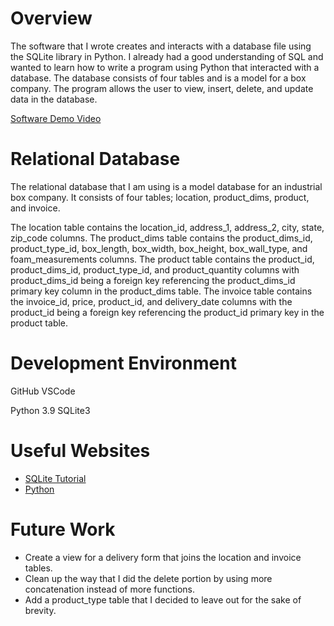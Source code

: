 # Overview

The software that I wrote creates and interacts with a database file using the SQLite library in Python. I already had a good understanding of SQL and wanted to learn how to write a program using Python that interacted with a database. The database consists of four tables and is a model for a box company. The program allows the user to view, insert, delete, and update data in the database. 

[Software Demo Video](https://youtu.be/vnbSrJhEGUQ)

# Relational Database

The relational database that I am using is a model database for an industrial box company. It consists of four tables; location, product_dims, product, and invoice. 

The location table contains the location_id, address_1, address_2, city, state, zip_code columns. The product_dims table contains the product_dims_id, product_type_id, box_length, box_width, box_height, box_wall_type, and foam_measurements columns. The product table contains the product_id, product_dims_id, product_type_id, and product_quantity columns with product_dims_id being a foreign key referencing the product_dims_id primary key column in the product_dims table. The invoice table contains the invoice_id, price, product_id, and delivery_date columns with the product_id being a foreign key referencing the product_id primary key in the product table. 
# Development Environment


GitHub
VSCode

Python 3.9
SQLite3
# Useful Websites

* [SQLite Tutorial](https://www.sqlitetutorial.net/sqlite-python/create-tables/)
* [Python](https://docs.python.org/3.8/library/sqlite3.html#controlling-transactions)

# Future Work

* Create a view for a delivery form that joins the location and invoice tables.
* Clean up the way that I did the delete portion by using more concatenation instead of more functions.
* Add a product_type table that I decided to leave out for the sake of brevity.
